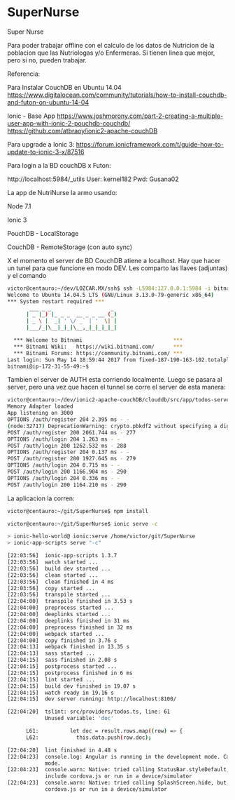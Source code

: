 # SuperNurse
Super Nurse

Para poder trabajar offline con el calculo de los datos de Nutricion de la poblacion que las Nutriologas y/o Enfermeras. Si tienen linea que mejor, pero si no, pueden trabajar.

Referencia:

Para Instalar CouchDB en Ubuntu 14.04
https://www.digitalocean.com/community/tutorials/how-to-install-couchdb-and-futon-on-ubuntu-14-04


Ionic - Base App
https://www.joshmorony.com/part-2-creating-a-multiple-user-app-with-ionic-2-pouchdb-couchdb/
https://github.com/atbraoy/ionic2-apache-couchDB

Para upgrade a Ionic 3:
https://forum.ionicframework.com/t/guide-how-to-update-to-ionic-3-x/87516

Para login a la BD couchDB x Futon:

http://localhost:5984/_utils
User: kernel182
Pwd: Gusana02

La app de NutriNurse la armo usando:

Node 7.1

Ionic 3

PouchDB - LocalStorage

CouchDB - RemoteStorage (con auto sync)

X el momento el server de BD CouchDB atiene a localhost. Hay que hacer un tunel para que funcione en modo DEV. Les comparto las llaves (adjuntas) y el comando
```sh
victor@centauro:~/dev/LOZCAR.MX/ssh$ ssh -L5984:127.0.0.1:5984 -i bitnami-hosting.pem bitnami@lozcar.bitnamiapp.com
Welcome to Ubuntu 14.04.5 LTS (GNU/Linux 3.13.0-79-generic x86_64)
*** System restart required ***
       ___ _ _                   _
      | _ |_) |_ _ _  __ _ _ __ (_)
      | _ \ |  _| ' \/ _` | '  \| |
      |___/_|\__|_|_|\__,_|_|_|_|_|

  *** Welcome to Bitnami                             ***
  *** Bitnami Wiki:   https://wiki.bitnami.com/      ***
  *** Bitnami Forums: https://community.bitnami.com/ ***
Last login: Sun May 14 18:59:44 2017 from fixed-187-190-163-102.totalplay.net
bitnami@ip-172-31-55-49:~$
```
Tambien el server de AUTH esta corriendo localmente. Luego se pasara al server, pero una vez que hacen el tunnel se corre el server de esta manera:
```sh
victor@centauro:~/dev/ionic2-apache-couchDB/clouddb/src/app/todos-server$ node todos-server.js
Memory Adapter loaded
App listening on 3000
OPTIONS /auth/register 204 2.395 ms - -
(node:32717) DeprecationWarning: crypto.pbkdf2 without specifying a digest is deprecated. Please specify a digest
POST /auth/register 200 2061.744 ms - 277
OPTIONS /auth/login 204 1.263 ms - -
POST /auth/login 200 1262.532 ms - 288
OPTIONS /auth/register 204 0.137 ms - -
POST /auth/register 200 1927.645 ms - 279
OPTIONS /auth/login 204 0.715 ms - -
POST /auth/login 200 1166.904 ms - 290
OPTIONS /auth/login 204 0.336 ms - -
POST /auth/login 200 1164.210 ms - 290
```
La aplicacion la corren:
```sh
victor@centauro:~/git/SuperNurse$ npm install

victor@centauro:~/git/SuperNurse$ ionic serve -c

> ionic-hello-world@ ionic:serve /home/victor/git/SuperNurse
> ionic-app-scripts serve "-c"

[22:03:56]  ionic-app-scripts 1.3.7
[22:03:56]  watch started ...
[22:03:56]  build dev started ...
[22:03:56]  clean started ...
[22:03:56]  clean finished in 4 ms
[22:03:56]  copy started ...
[22:03:56]  transpile started ...
[22:04:00]  transpile finished in 3.53 s
[22:04:00]  preprocess started ...
[22:04:00]  deeplinks started ...
[22:04:00]  deeplinks finished in 31 ms
[22:04:00]  preprocess finished in 32 ms
[22:04:00]  webpack started ...
[22:04:00]  copy finished in 3.76 s
[22:04:13]  webpack finished in 13.35 s
[22:04:13]  sass started ...
[22:04:15]  sass finished in 2.08 s
[22:04:15]  postprocess started ...
[22:04:15]  postprocess finished in 6 ms
[22:04:15]  lint started ...
[22:04:15]  build dev finished in 19.07 s
[22:04:15]  watch ready in 19.16 s
[22:04:15]  dev server running: http://localhost:8100/

[22:04:20]  tslint: src/providers/todos.ts, line: 61
            Unused variable: 'doc'

      L61:          let doc = result.rows.map((row) => {
      L62:            this.data.push(row.doc);

[22:04:20]  lint finished in 4.48 s
[22:04:23]  console.log: Angular is running in the development mode. Call enableProdMode() to enable the production
            mode.
[22:04:23]  console.warn: Native: tried calling StatusBar.styleDefault, but Cordova is not available. Make sure to
            include cordova.js or run in a device/simulator
[22:04:23]  console.warn: Native: tried calling SplashScreen.hide, but Cordova is not available. Make sure to include
            cordova.js or run in a device/simulator
```
